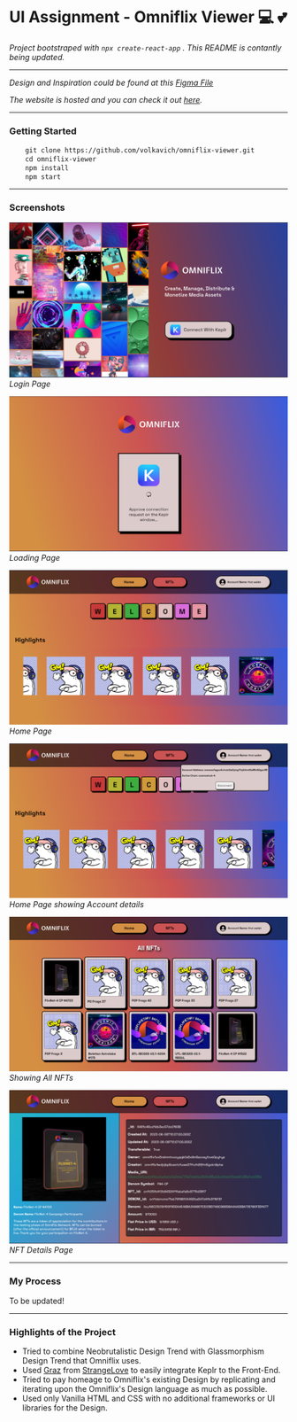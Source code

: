 # UI Assignment - Omniflix Viewer 💻 💕
*Project bootstraped with  ` npx create-react-app ` .* 
*This README is contantly being updated.*

----

*Design and Inspiration could be found at this [Figma File](https://www.figma.com/file/BGQ2m8ejE82oDgcteoeF5m/OminFlix-NFT-viewer?type=design&node-id=0%3A1&t=vhQvsRjSgJUtnY2E-1)*

*The website is hosted and you can check it out [here](https://omniflix-viewer.vercel.app/).*

---- 

### Getting Started
```
    git clone https://github.com/volkavich/omniflix-viewer.git
    cd omniflix-viewer
    npm install
    npm start
```

---

### Screenshots
![Login Page](https://raw.githubusercontent.com/volkavich/omniflix-viewer-screenshots/main/Screenshot%202023-06-08%20191141.png)
*Login Page*

![Loading Page](https://raw.githubusercontent.com/volkavich/omniflix-viewer-screenshots/main/Screenshot%202023-06-08%20191159.png)
*Loading Page*

![Home Page](https://raw.githubusercontent.com/volkavich/omniflix-viewer-screenshots/main/Screenshot%202023-06-08%20191231.png)
*Home Page*

![Home Page showing Account details](https://raw.githubusercontent.com/volkavich/omniflix-viewer-screenshots/main/Screenshot%202023-06-08%20191302.png)
*Home Page showing Account details*

![All NFTs Page](https://raw.githubusercontent.com/volkavich/omniflix-viewer-screenshots/main/Screenshot%202023-06-08%20191328.png)
*Showing All NFTs*

![NFT Details Page](https://raw.githubusercontent.com/volkavich/omniflix-viewer-screenshots/main/Screenshot%202023-06-08%20191406.png)
*NFT Details Page*

---

### My Process
 
To be updated!

---

### Highlights of the Project
    
* Tried to combine Neobrutalistic Design Trend with Glassmorphism Design Trend that Omniflix uses.
* Used [Graz](https://graz.strange.love/docs/) from [StrangeLove](https://strange.love/) to easily integrate Keplr to the Front-End.
* Tried to pay homeage to Omniflix's existing Design by replicating and iterating upon the Omniflix's Design language as much as possible.
* Used only Vanilla HTML and CSS with no additional frameworks or UI libraries for the Design.